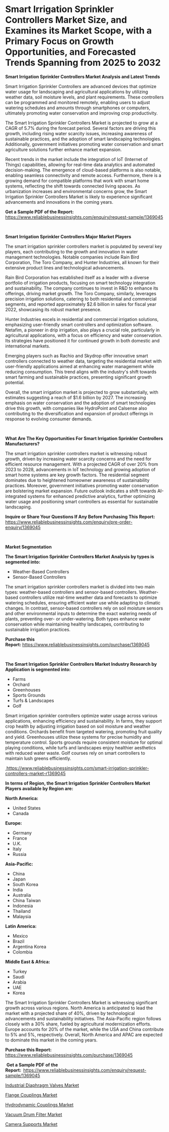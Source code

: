 <p><h1>Smart Irrigation Sprinkler Controllers Market Size, and Examines its Market Scope, with a Primary Focus on Growth Opportunities, and Forecasted Trends Spanning from 2025 to 2032</h1></p><p><strong>Smart Irrigation Sprinkler Controllers Market Analysis and Latest Trends</strong></p>
<p><p>Smart Irrigation Sprinkler Controllers are advanced devices that optimize water usage for landscaping and agricultural applications by utilizing weather data, soil moisture levels, and plant requirements. These controllers can be programmed and monitored remotely, enabling users to adjust watering schedules and amounts through smartphones or computers, ultimately promoting water conservation and improving crop productivity.</p><p>The Smart Irrigation Sprinkler Controllers Market is projected to grow at a CAGR of 5.7% during the forecast period. Several factors are driving this growth, including rising water scarcity issues, increasing awareness of sustainable practices, and the adoption of smart landscaping technologies. Additionally, government initiatives promoting water conservation and smart agriculture solutions further enhance market expansion.</p><p>Recent trends in the market include the integration of IoT (Internet of Things) capabilities, allowing for real-time data analytics and automated decision-making. The emergence of cloud-based platforms is also notable, enabling seamless connectivity and remote access. Furthermore, there is a growing demand for compatible platforms that work with smart home systems, reflecting the shift towards connected living spaces. As urbanization increases and environmental concerns grow, the Smart Irrigation Sprinkler Controllers Market is likely to experience significant advancements and innovations in the coming years.</p></p>
<p><strong>Get a Sample PDF of the Report:&nbsp;</strong> <a href="https://www.reliablebusinessinsights.com/enquiry/request-sample/1369045?utm_campaign=2446&utm_medium=2&utm_source=Github&utm_content=ia&utm_term=22032025&utm_id=smart-irrigation-sprinkler-controllers">https://www.reliablebusinessinsights.com/enquiry/request-sample/1369045</a></p>
<p>&nbsp;</p>
<p><strong>Smart Irrigation Sprinkler Controllers Major Market Players</strong></p>
<p><p>The smart irrigation sprinkler controllers market is populated by several key players, each contributing to the growth and innovation in water management technologies. Notable companies include Rain Bird Corporation, The Toro Company, and Hunter Industries, all known for their extensive product lines and technological advancements.</p><p>Rain Bird Corporation has established itself as a leader with a diverse portfolio of irrigation products, focusing on smart technology integration and sustainability. The company continues to invest in R&D to enhance its offerings, driving market growth. The Toro Company, similarly, leverages precision irrigation solutions, catering to both residential and commercial segments, and reported approximately $2.6 billion in sales for fiscal year 2022, showcasing its robust market presence.</p><p>Hunter Industries excels in residential and commercial irrigation solutions, emphasizing user-friendly smart controllers and optimization software. Netafim, a pioneer in drip irrigation, also plays a crucial role, particularly in agricultural applications, with a focus on efficiency and water conservation. Its strategies have positioned it for continued growth in both domestic and international markets.</p><p>Emerging players such as Rachio and Skydrop offer innovative smart controllers connected to weather data, targeting the residential market with user-friendly applications aimed at enhancing water management while reducing consumption. This trend aligns with the industry's shift towards smart farming and sustainable practices, presenting significant growth potential.</p><p>Overall, the smart irrigation market is projected to grow substantially, with estimates suggesting a reach of $1.6 billion by 2027. The increasing emphasis on water conservation and the adoption of smart technologies drive this growth, with companies like HydroPoint and Calsense also contributing to the diversification and expansion of product offerings in response to evolving consumer demands.</p></p>
<p>&nbsp;</p>
<p><strong>What Are The Key Opportunities For Smart Irrigation Sprinkler Controllers Manufacturers?</strong></p>
<p><p>The smart irrigation sprinkler controllers market is witnessing robust growth, driven by increasing water scarcity concerns and the need for efficient resource management. With a projected CAGR of over 20% from 2023 to 2028, advancements in IoT technology and growing adoption of smart home systems are key growth factors. The residential segment dominates due to heightened homeowner awareness of sustainability practices. Moreover, government initiatives promoting water conservation are bolstering market expansion. Future outlook indicates a shift towards AI-integrated systems for enhanced predictive analytics, further optimizing water usage and positioning smart controllers as essential for sustainable landscaping.</p></p>
<p><strong>Inquire or Share Your Questions If Any Before Purchasing This Report:</strong> <a href="https://www.reliablebusinessinsights.com/enquiry/pre-order-enquiry/1369045?utm_campaign=2446&utm_medium=2&utm_source=Github&utm_content=ia&utm_term=22032025&utm_id=smart-irrigation-sprinkler-controllers">https://www.reliablebusinessinsights.com/enquiry/pre-order-enquiry/1369045</a></p>
<p>&nbsp;</p>
<p><strong>Market Segmentation</strong></p>
<p><strong>The Smart Irrigation Sprinkler Controllers Market Analysis by types is segmented into:</strong></p>
<p><ul><li>Weather-Based Controllers</li><li>Sensor-Based Controllers</li></ul></p>
<p><p>The smart irrigation sprinkler controllers market is divided into two main types: weather-based controllers and sensor-based controllers. Weather-based controllers utilize real-time weather data and forecasts to optimize watering schedules, ensuring efficient water use while adapting to climatic changes. In contrast, sensor-based controllers rely on soil moisture sensors and other environmental inputs to determine the exact watering needs of plants, preventing over- or under-watering. Both types enhance water conservation while maintaining healthy landscapes, contributing to sustainable irrigation practices.</p></p>
<p><strong>Purchase this Report:&nbsp;</strong><a href="https://www.reliablebusinessinsights.com/purchase/1369045?utm_campaign=2446&utm_medium=2&utm_source=Github&utm_content=ia&utm_term=22032025&utm_id=smart-irrigation-sprinkler-controllers">https://www.reliablebusinessinsights.com/purchase/1369045</a></p>
<p>&nbsp;</p>
<p><strong>The Smart Irrigation Sprinkler Controllers Market Industry Research by Application is segmented into:</strong></p>
<p><ul><li>Farms</li><li>Orchard</li><li>Greenhouses</li><li>Sports Grounds</li><li>Turfs & Landscapes</li><li>Golf</li></ul></p>
<p><p>Smart irrigation sprinkler controllers optimize water usage across various applications, enhancing efficiency and sustainability. In farms, they support crop health by adjusting irrigation based on soil moisture and weather conditions. Orchards benefit from targeted watering, promoting fruit quality and yield. Greenhouses utilize these systems for precise humidity and temperature control. Sports grounds require consistent moisture for optimal playing conditions, while turfs and landscapes enjoy healthier aesthetics with reduced water waste. Golf courses rely on smart controllers to maintain lush greens efficiently.</p></p>
<p><a href="https://www.reliablebusinessinsights.com/smart-irrigation-sprinkler-controllers-market-r1369045?utm_campaign=2446&utm_medium=2&utm_source=Github&utm_content=ia&utm_term=22032025&utm_id=smart-irrigation-sprinkler-controllers">&nbsp;https://www.reliablebusinessinsights.com/smart-irrigation-sprinkler-controllers-market-r1369045</a></p>
<p><strong>In terms of Region, the Smart Irrigation Sprinkler Controllers Market Players available by Region are:</strong></p>
<p>
    <p> <strong> North America: </strong>
        <ul>
            <li>United States</li>
            <li>Canada</li>
        </ul>
        </p> 
    <p> <strong> Europe: </strong>
        <ul>
            <li>Germany</li>
            <li>France</li>
            <li>U.K.</li>
            <li>Italy</li>
            <li>Russia</li>
        </ul>
        </p> 
    <p> <strong> Asia-Pacific: </strong>
        <ul>
            <li>China</li>
            <li>Japan</li>
            <li>South Korea</li>
            <li>India</li>
            <li>Australia</li>
            <li>China Taiwan</li>
            <li>Indonesia</li>
            <li>Thailand</li>
            <li>Malaysia</li>
        </ul>
        </p> 
    <p> <strong> Latin America: </strong>
        <ul>
            <li>Mexico</li>
            <li>Brazil</li>
            <li>Argentina Korea</li>
            <li>Colombia</li>
        </ul>
        </p> 
    <p> <strong> Middle East & Africa: </strong>
        <ul>
            <li>Turkey</li>
            <li>Saudi</li>
            <li>Arabia</li>
            <li>UAE</li>
            <li>Korea</li>
        </ul>
    </p>
    </p>
<p><p>The Smart Irrigation Sprinkler Controllers Market is witnessing significant growth across various regions. North America is anticipated to lead the market with a projected share of 40%, driven by technological advancements and sustainability initiatives. The Asia-Pacific region follows closely with a 30% share, fueled by agricultural modernization efforts. Europe accounts for 20% of the market, while the USA and China contribute to 5% and 5%, respectively. Overall, North America and APAC are expected to dominate this market in the coming years.</p></p>
<p><strong>Purchase this Report: </strong><a href="https://www.reliablebusinessinsights.com/purchase/1369045?utm_campaign=2446&utm_medium=2&utm_source=Github&utm_content=ia&utm_term=22032025&utm_id=smart-irrigation-sprinkler-controllers">https://www.reliablebusinessinsights.com/purchase/1369045</a></p>
<p>&nbsp;<strong>Get a Sample PDF of the Report:&nbsp;&nbsp;</strong><a href="https://www.reliablebusinessinsights.com/enquiry/request-sample/1369045?utm_campaign=2446&utm_medium=2&utm_source=Github&utm_content=ia&utm_term=22032025&utm_id=smart-irrigation-sprinkler-controllers">https://www.reliablebusinessinsights.com/enquiry/request-sample/1369045</a></p>
<p><strong></strong></p>
<p><p><a href="https://github.com/kaganalcinwv/Market-Research-Report-List-1/blob/main/industrial-diaphragm-valves-market.md?utm_campaign=2446&utm_medium=2&utm_source=Github&utm_content=ia&utm_term=22032025&utm_id=smart-irrigation-sprinkler-controllers">Industrial Diaphragm Valves Market</a></p><p><a href="https://www.linkedin.com/pulse/strategic-analysis-flange-couplings-market-forecast-cagr-cxd9c?utm_campaign=2446&utm_medium=2&utm_source=Github&utm_content=ia&utm_term=22032025&utm_id=smart-irrigation-sprinkler-controllers">Flange Couplings Market</a></p><p><a href="https://www.linkedin.com/pulse/regional-global-hydrodynamic-couplings-market-analysis-3xvrc?utm_campaign=2446&utm_medium=2&utm_source=Github&utm_content=ia&utm_term=22032025&utm_id=smart-irrigation-sprinkler-controllers">Hydrodynamic Couplings Market</a></p><p><a href="https://www.linkedin.com/pulse/vacuum-drum-filter-market-characterized-rapid-growth-aimgf?utm_campaign=2446&utm_medium=2&utm_source=Github&utm_content=ia&utm_term=22032025&utm_id=smart-irrigation-sprinkler-controllers">Vacuum Drum Filter Market</a></p><p><a href="https://github.com/szaszgrychkq/Market-Research-Report-List-1/blob/main/camera-supports-market.md?utm_campaign=2446&utm_medium=2&utm_source=Github&utm_content=ia&utm_term=22032025&utm_id=smart-irrigation-sprinkler-controllers">Camera Supports Market</a></p></p>